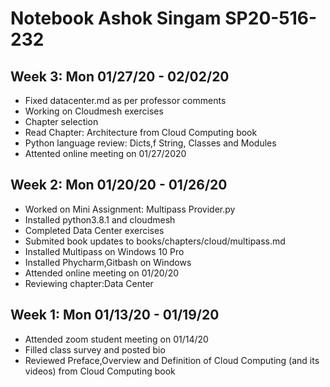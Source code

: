# Notebook Ashok Singam SP20-516-232

## Week 3: Mon 01/27/20 - 02/02/20
* Fixed datacenter.md as per professor comments
* Working on Cloudmesh exercises
* Chapter selection
* Read Chapter: Architecture from Cloud Computing book
* Python language review: Dicts,f String, Classes and Modules
* Attented online meeting on 01/27/2020

## Week 2: Mon 01/20/20 - 01/26/20
* Worked on Mini Assignment: Multipass Provider.py
* Installed python3.8.1 and cloudmesh
* Completed Data Center exercises
* Submited book updates to books/chapters/cloud/multipass.md
* Installed Multipass on Windows 10 Pro
* Installed Phycharm,Gitbash on Windows
* Attended online meeting on 01/20/20
* Reviewing chapter:Data Center

## Week 1: Mon 01/13/20 - 01/19/20
* Attended zoom student meeting on 01/14/20
* Filled class survey and posted bio
* Reviewed Preface,Overview and Definition of Cloud Computing (and its videos) from Cloud Computing book




